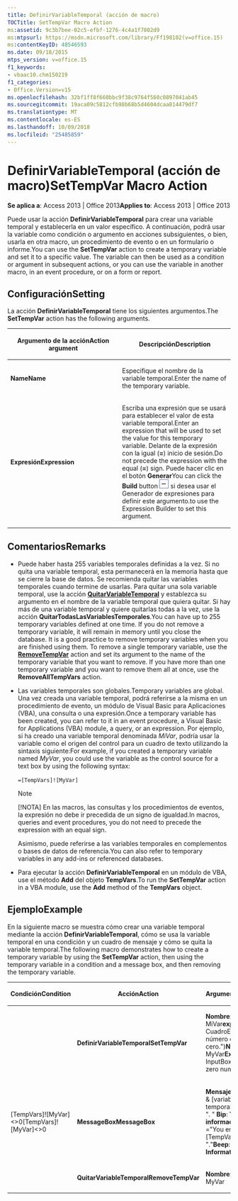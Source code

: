 ```yaml
---
title: DefinirVariableTemporal (acción de macro)
TOCTitle: SetTempVar Macro Action
ms:assetid: 9c3b7bee-02c5-efbf-1276-4c4a1f7802d9
ms:mtpsurl: https://msdn.microsoft.com/library/Ff198102(v=office.15)
ms:contentKeyID: 48546593
ms.date: 09/18/2015
mtps_version: v=office.15
f1_keywords:
- vbaac10.chm150219
f1_categories:
- Office.Version=v15
ms.openlocfilehash: 32bf1ff8f660bbc9f38c9764f560c0897041ab45
ms.sourcegitcommit: 19aca09c5812cfb98b68b5d4604dcaa814479df7
ms.translationtype: MT
ms.contentlocale: es-ES
ms.lasthandoff: 10/09/2018
ms.locfileid: "25485859"
---
```

# <a name="settempvar-macro-action"></a><span data-ttu-id="8e805-102">DefinirVariableTemporal (acción de macro)</span><span class="sxs-lookup"><span data-stu-id="8e805-102">SetTempVar Macro Action</span></span>


<span data-ttu-id="8e805-103">**Se aplica a**: Access 2013 | Office 2013</span><span class="sxs-lookup"><span data-stu-id="8e805-103">**Applies to**: Access 2013 | Office 2013</span></span>



<span data-ttu-id="8e805-p101">Puede usar la acción **DefinirVariableTemporal** para crear una variable temporal y establecerla en un valor específico. A continuación, podrá usar la variable como condición o argumento en acciones subsiguientes, o bien, usarla en otra macro, un procedimiento de evento o en un formulario o informe.</span><span class="sxs-lookup"><span data-stu-id="8e805-p101">You can use the **SetTempVar** action to create a temporary variable and set it to a specific value. The variable can then be used as a condition or argument in subsequent actions, or you can use the variable in another macro, in an event procedure, or on a form or report.</span></span>

## <a name="setting"></a><span data-ttu-id="8e805-106">Configuración</span><span class="sxs-lookup"><span data-stu-id="8e805-106">Setting</span></span>

<span data-ttu-id="8e805-107">La acción **DefinirVariableTemporal** tiene los siguientes argumentos.</span><span class="sxs-lookup"><span data-stu-id="8e805-107">The **SetTempVar** action has the following arguments.</span></span>

<table>
<colgroup>
<col style="width: 50%" />
<col style="width: 50%" />
</colgroup>
<thead>
<tr class="header">
<th><p><span data-ttu-id="8e805-108">Argumento de la acción</span><span class="sxs-lookup"><span data-stu-id="8e805-108">Action argument</span></span></p></th>
<th><p><span data-ttu-id="8e805-109">Descripción</span><span class="sxs-lookup"><span data-stu-id="8e805-109">Description</span></span></p></th>
</tr>
</thead>
<tbody>
<tr class="odd">
<td><p><span data-ttu-id="8e805-110"><strong>Name</strong></span><span class="sxs-lookup"><span data-stu-id="8e805-110"><strong>Name</strong></span></span></p></td>
<td><p><span data-ttu-id="8e805-111">Especifique el nombre de la variable temporal.</span><span class="sxs-lookup"><span data-stu-id="8e805-111">Enter the name of the temporary variable.</span></span></p></td>
</tr>
<tr class="even">
<td><p><span data-ttu-id="8e805-112"><strong>Expresión</strong></span><span class="sxs-lookup"><span data-stu-id="8e805-112"><strong>Expression</strong></span></span></p></td>
<td><p><span data-ttu-id="8e805-113">Escriba una expresión que se usará para establecer el valor de esta variable temporal.</span><span class="sxs-lookup"><span data-stu-id="8e805-113">Enter an expression that will be used to set the value for this temporary variable.</span></span> <span data-ttu-id="8e805-114">Delante de la expresión con la igual (<strong>=</strong>) inicio de sesión.</span><span class="sxs-lookup"><span data-stu-id="8e805-114">Do not precede the expression with the equal (<strong>=</strong>) sign.</span></span> <span data-ttu-id="8e805-115">Puede hacer clic en el botón <strong>Generar</strong></span><span class="sxs-lookup"><span data-stu-id="8e805-115">You can click the <strong>Build</strong> button</span></span> <img src="media/access-build-button.gif" title="buildbut_ZA06047218" alt="buildbut_ZA06047218" /> <span data-ttu-id="8e805-117">si desea usar el Generador de expresiones para definir este argumento.</span><span class="sxs-lookup"><span data-stu-id="8e805-117">to use the Expression Builder to set this argument.</span></span></p></td>
</tr>
</tbody>
</table>


## <a name="remarks"></a><span data-ttu-id="8e805-118">Comentarios</span><span class="sxs-lookup"><span data-stu-id="8e805-118">Remarks</span></span>

- <span data-ttu-id="8e805-p103">Puede haber hasta 255 variables temporales definidas a la vez. Si no quita una variable temporal, esta permanecerá en la memoria hasta que se cierre la base de datos. Se recomienda quitar las variables temporales cuando termine de usarlas. Para quitar una sola variable temporal, use la acción **[QuitarVariableTemporal](removetempvar-macro-action.md)** y establezca su argumento en el nombre de la variable temporal que quiera quitar. Si hay más de una variable temporal y quiere quitarlas todas a la vez, use la acción **QuitarTodasLasVariablesTemporales**.</span><span class="sxs-lookup"><span data-stu-id="8e805-p103">You can have up to 255 temporary variables defined at one time. If you do not remove a temporary variable, it will remain in memory until you close the database. It is a good practice to remove temporary variables when you are finished using them. To remove a single temporary variable, use the **[RemoveTempVar](removetempvar-macro-action.md)** action and set its argument to the name of the temporary variable that you want to remove. If you have more than one temporary variable and you want to remove them all at once, use the **RemoveAllTempVars** action.</span></span>

- <span data-ttu-id="8e805-124">Las variables temporales son globales.</span><span class="sxs-lookup"><span data-stu-id="8e805-124">Temporary variables are global.</span></span> <span data-ttu-id="8e805-125">Una vez creada una variable temporal, podrá referirse a la misma en un procedimiento de evento, un módulo de Visual Basic para Aplicaciones (VBA), una consulta o una expresión.</span><span class="sxs-lookup"><span data-stu-id="8e805-125">Once a temporary variable has been created, you can refer to it in an event procedure, a Visual Basic for Applications (VBA) module, a query, or an expression.</span></span> <span data-ttu-id="8e805-126">Por ejemplo, si ha creado una variable temporal denominada *MiVar*, podría usar la variable como el origen del control para un cuadro de texto utilizando la sintaxis siguiente:</span><span class="sxs-lookup"><span data-stu-id="8e805-126">For example, if you created a temporary variable named *MyVar*, you could use the variable as the control source for a text box by using the following syntax:</span></span>
    
  `=[TempVars]![MyVar]`
    
  > [!NOTE]
  > <span data-ttu-id="8e805-127">[!NOTA] En las macros, las consultas y los procedimientos de eventos, la expresión no debe ir precedida de un signo de igualdad.</span><span class="sxs-lookup"><span data-stu-id="8e805-127">In macros, queries and event procedures, you do not need to precede the expression with an equal sign.</span></span>
 
  <span data-ttu-id="8e805-128">Asimismo, puede referirse a las variables temporales en complementos o bases de datos de referencia.</span><span class="sxs-lookup"><span data-stu-id="8e805-128">You can also refer to temporary variables in any add-ins or referenced databases.</span></span>

- <span data-ttu-id="8e805-129">Para ejecutar la acción **DefinirVariableTemporal** en un módulo de VBA, use el método **Add** del objeto **TempVars**.</span><span class="sxs-lookup"><span data-stu-id="8e805-129">To run the **SetTempVar** action in a VBA module, use the **Add** method of the **TempVars** object.</span></span>

## <a name="example"></a><span data-ttu-id="8e805-130">Ejemplo</span><span class="sxs-lookup"><span data-stu-id="8e805-130">Example</span></span>

<span data-ttu-id="8e805-131">En la siguiente macro se muestra cómo crear una variable temporal mediante la acción **DefinirVariableTemporal**, cómo se usa la variable temporal en una condición y un cuadro de mensaje y cómo se quita la variable temporal.</span><span class="sxs-lookup"><span data-stu-id="8e805-131">The following macro demonstrates how to create a temporary variable by using the **SetTempVar** action, then using the temporary variable in a condition and a message box, and then removing the temporary variable.</span></span>

<table>
<colgroup>
<col style="width: 33%" />
<col style="width: 33%" />
<col style="width: 33%" />
</colgroup>
<thead>
<tr class="header">
<th><p><span data-ttu-id="8e805-132">Condición</span><span class="sxs-lookup"><span data-stu-id="8e805-132">Condition</span></span></p></th>
<th><p><span data-ttu-id="8e805-133">Acción</span><span class="sxs-lookup"><span data-stu-id="8e805-133">Action</span></span></p></th>
<th><p><span data-ttu-id="8e805-134">Argumentos</span><span class="sxs-lookup"><span data-stu-id="8e805-134">Arguments</span></span></p></th>
</tr>
</thead>
<tbody>
<tr class="odd">
<td><p></p></td>
<td><p><span data-ttu-id="8e805-135"><strong>DefinirVariableTemporal</strong></span><span class="sxs-lookup"><span data-stu-id="8e805-135"><strong>SetTempVar</strong></span></span></p></td>
<td><p><span data-ttu-id="8e805-136"><strong>Nombre</strong>: MiVar<strong>expresión</strong>: CuadroEntr (&quot;escriba un número distinto de cero.&quot;)</span><span class="sxs-lookup"><span data-stu-id="8e805-136"><strong>Name</strong>: MyVar<strong>Expression</strong>: InputBox(&quot;Enter a non-zero number.&quot;)</span></span></p></td>
</tr>
<tr class="even">
<td><p><span data-ttu-id="8e805-137">[TempVars]![MyVar]&lt;&gt;0</span><span class="sxs-lookup"><span data-stu-id="8e805-137">[TempVars]![MyVar]&lt;&gt;0</span></span></p></td>
<td><p><span data-ttu-id="8e805-138"><strong>MessageBox</strong></span><span class="sxs-lookup"><span data-stu-id="8e805-138"><strong>MessageBox</strong></span></span></p></td>
<td><p><span data-ttu-id="8e805-139"><strong>Mensaje</strong>: =&quot;ha escrito &quot; &amp; [variables temporales]! [MiVar] &amp; &quot;. &quot; <strong>Bip</strong>: <strong>YesType</strong>: <strong>información</strong></span><span class="sxs-lookup"><span data-stu-id="8e805-139"><strong>Message</strong>: =&quot;You entered &quot; &amp; [TempVars]![MyVar] &amp; &quot;.&quot;<strong>Beep</strong>: <strong>YesType</strong>: <strong>Information</strong></span></span></p></td>
</tr>
<tr class="odd">
<td><p></p></td>
<td><p><span data-ttu-id="8e805-140"><strong>QuitarVariableTemporal</strong></span><span class="sxs-lookup"><span data-stu-id="8e805-140"><strong>RemoveTempVar</strong></span></span></p></td>
<td><p><span data-ttu-id="8e805-141"><strong>Nombre</strong>: MiVar</span><span class="sxs-lookup"><span data-stu-id="8e805-141"><strong>Name</strong>: MyVar</span></span></p></td>
</tr>
</tbody>
</table>

